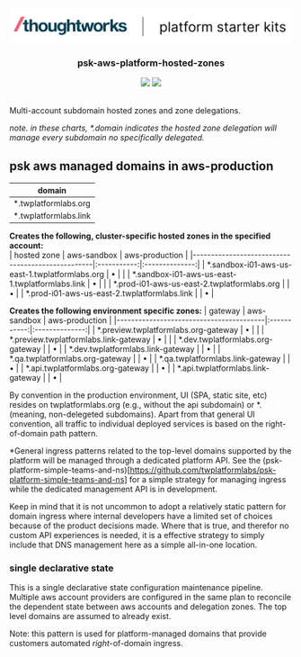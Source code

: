 <div align="center">
	<p>
		<img alt="Thoughtworks Logo" src="https://raw.githubusercontent.com/twplatformlabs/static/master/psk_banner.png" width=800 />
	</p>
  <h3>psk-aws-platform-hosted-zones</h3>
	<a href="https://opensource.org/licenses/MIT"><img src="https://img.shields.io/github/license/twplatformlabs/psk-aws-platform-hosted-zones"></a> <a href="https://aws.amazon.com"><img src="https://img.shields.io/badge/-deployed-blank.svg?style=social&logo=amazon"></a>
</div>
<br />

Multi-account subdomain hosted zones and zone delegations.  

_note. in these charts, *.domain indicates the hosted zone delegation will manage every subdomain no specifically delegated._  

## psk aws managed domains in aws-production
| domain                 |
|------------------------|
| *.twplatformlabs.org   |
| *.twplatformlabs.link  |

**Creates the following, cluster-specific hosted zones in the specified account:**  
| hosted zone                                      | aws-sandbox | aws-production |
|--------------------------------------------------|:-----------:|:--------------:|
| *.sandbox-i01-aws-us-east-1.twplatformlabs.org   |      •      |                |
| *.sandbox-i01-aws-us-east-1.twplatformlabs.link  |      •      |                |
| *.prod-i01-aws-us-east-2.twplatformlabs.org      |             |         •      |
| *.prod-i01-aws-us-east-2.twplatformlabs.link     |             |         •      |

**Creates the following environment specific zones:**
| gateway                                 | aws-sandbox | aws-production |
|-----------------------------------------|:-----------:|:--------------:|
| *.preview.twplatformlabs.org-gateway    |      •      |                |
| *.preview.twplatformlabs.link-gateway   |      •      |                |
| *.dev.twplatformlabs.org-gateway        |             |         •      |
| *.dev.twplatformlabs.link-gateway       |             |         •      |
| *.qa.twplatformlabs.org-gateway         |             |         •      |
| *.qa.twplatformlabs.link-gateway        |             |         •      |
| *.api.twplatformlabs.org-gateway        |             |         •      |
| *.api.twplatformlabs.link-gateway       |             |         •      |

By convention in the production environment, UI (SPA, static site, etc) resides on twplatformlabs.org (e.g., without the api subdomain) or *. (meaning, non-delegeted subdomains). Apart from that general UI convention, all traffic to individual deployed services is based on the right-of-domain path pattern.  

*General ingress patterns related to the top-level domains supported by the platform will be managed through a dedicated platform API. See the (psk-platform-simple-teams-and-ns)[https://github.com/twplatformlabs/psk-platform-simple-teams-and-ns] for a simple strategy for managing ingress while the dedicated management API is in development.  

Keep in mind that it is not uncommon to adopt a relatively static pattern for domain ingress where internal developers have a limited set of choices because of the product decisions made. Where that is true, and therefor no custom API experiences is needed, it is a effective strategy to simply include that DNS management here as a simple all-in-one location.  

### single declarative state

This is a single declarative state configuration maintenance pipeline. Multiple aws account providers are configured in the same plan to reconcile the dependent state between aws accounts and delegation zones. The top level domains are assumed to already exist.  

Note: this pattern is used for platform-managed domains that provide customers automated _right_-of-domain ingress.  
